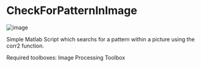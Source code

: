 # CheckForPatternInImage
![image](https://user-images.githubusercontent.com/55065075/188312861-f0a08dee-336b-4419-89ff-6495b3b10457.png)

Simple Matlab Script which searchs for a pattern within a picture using the corr2 function. 

Required toolboxes: Image Processing Toolbox
